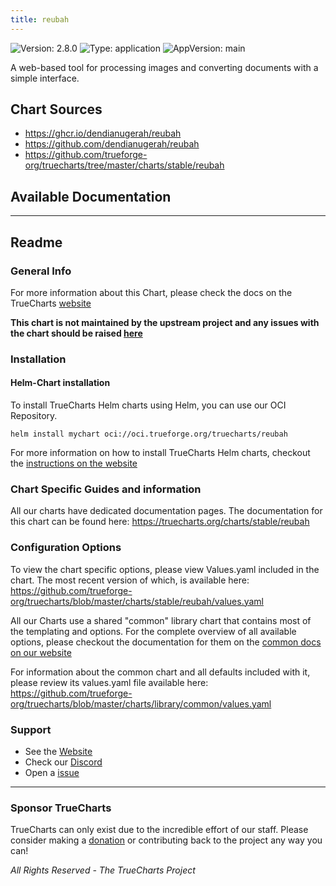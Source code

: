 ```yaml
---
title: reubah
---
```


![Version: 2.8.0](https://img.shields.io/badge/Version-2.8.0-informational?style=flat-square) ![Type: application](https://img.shields.io/badge/Type-application-informational?style=flat-square) ![AppVersion: main](https://img.shields.io/badge/AppVersion-main-informational?style=flat-square)

A web-based tool for processing images and converting documents with a simple interface.

## Chart Sources

- https://ghcr.io/dendianugerah/reubah
- https://github.com/dendianugerah/reubah
- https://github.com/trueforge-org/truecharts/tree/master/charts/stable/reubah

## Available Documentation



---

## Readme


### General Info

For more information about this Chart, please check the docs on the TrueCharts [website](https://truecharts.org/charts/stable/reubah)

**This chart is not maintained by the upstream project and any issues with the chart should be raised [here](https://github.com/trueforge-org/truecharts/issues/new/choose)**

### Installation

#### Helm-Chart installation

To install TrueCharts Helm charts using Helm, you can use our OCI Repository.

`helm install mychart oci://oci.trueforge.org/truecharts/reubah`

For more information on how to install TrueCharts Helm charts, checkout the [instructions on the website](https://truecharts.org/guides/)

### Chart Specific Guides and information

All our charts have dedicated documentation pages.
The documentation for this chart can be found here:
https://truecharts.org/charts/stable/reubah

### Configuration Options

To view the chart specific options, please view Values.yaml included in the chart.
The most recent version of which, is available here: https://github.com/trueforge-org/truecharts/blob/master/charts/stable/reubah/values.yaml

All our Charts use a shared "common" library chart that contains most of the templating and options.
For the complete overview of all available options, please checkout the documentation for them on the [common docs on our website](https://truecharts.org/common/)

For information about the common chart and all defaults included with it, please review its values.yaml file available here: https://github.com/trueforge-org/truecharts/blob/master/charts/library/common/values.yaml

### Support

- See the [Website](https://truecharts.org)
- Check our [Discord](https://discord.gg/tVsPTHWTtr)
- Open a [issue](https://github.com/trueforge-org/truecharts/issues/new/choose)

---

### Sponsor TrueCharts

TrueCharts can only exist due to the incredible effort of our staff.
Please consider making a [donation](https://truecharts.org/general/sponsor/) or contributing back to the project any way you can!

_All Rights Reserved - The TrueCharts Project_
